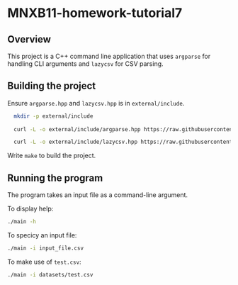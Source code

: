 # MNXB11-homework-tutorial7
## Overview
This project is a C++ command line application that uses `argparse` for
handling CLI arguments and `lazycsv` for CSV parsing.

## Building the project
Ensure `argparse.hpp` and `lazycsv.hpp` is in `external/include`.
 ```bash
   mkdir -p external/include
   
   curl -L -o external/include/argparse.hpp https://raw.githubusercontent.com/p-ranav/argparse/84c02050ea8bd1bf99de0a4943db40235e9fd5e7/include/argparse/argparse.hpp

   curl -L -o external/include/lazycsv.hpp https://raw.githubusercontent.com/ashtum/lazycsv/refs/heads/master/include/lazycsv.hpp
  ``` 
Write `make` to build the project.

## Running the program 

The program takes an input file as a command-line argument.

To display help:
   ```bash
   ./main -h
   ```
To specicy an input file:
   ```bash
   ./main -i input_file.csv
   ```
To make use of `test.csv`:
   ```bash
   ./main -i datasets/test.csv
   ```
  

